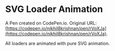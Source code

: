 # SVG Loader Animation

A Pen created on CodePen.io. Original URL: [https://codepen.io/nikhil8krishnan/pen/rVoXJa](https://codepen.io/nikhil8krishnan/pen/rVoXJa).

All loaders are animated with pure SVG animation. 
